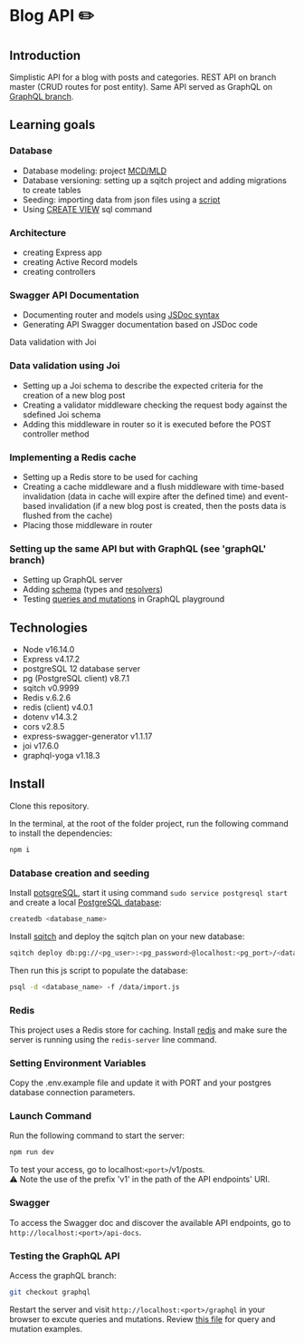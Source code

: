 # Blog API :pencil2:

## Introduction

Simplistic API for a blog with posts and categories.
REST API on branch master (CRUD routes for post entity).
Same API served as GraphQL on [GraphQL branch](https://github.com/aureliechicart/oblog/tree/graphql).

## Learning goals


### Database

- Database modeling: project [MCD/MLD](design)
- Database versioning: setting up a sqitch project and adding migrations to create tables
- Seeding: importing data from json files using a [script](/data/import.js)
- Using [CREATE VIEW](migrations/deploy/better_post.sql) sql command

### Architecture

- creating Express app
- creating Active Record models
- creating controllers

### Swagger API Documentation

- Documenting router and models using [JSDoc syntax](https://jsdoc.app/)
- Generating API Swagger documentation based on JSDoc code

Data validation with Joi

### Data validation using Joi

- Setting up a Joi schema to describe the expected criteria for the creation of a new blog post
- Creating a validator middleware checking the request body against the sdefined Joi schema
- Adding this middleware in router so it is executed before the POST controller method

### Implementing a Redis cache

- Setting up a Redis store to be used for caching
- Creating a cache middleware and a flush middleware with time-based invalidation (data in cache will expire after the defined time) and event-based invalidation (if a new blog post is created, then the posts data is flushed from the cache)
- Placing those middleware in router

### Setting up the same API but with GraphQL (see 'graphQL' branch)

- Setting up GraphQL server
- Adding [schema](https://github.com/aureliechicart/oblog/tree/graphql/app/schemas) (types and [resolvers](https://github.com/aureliechicart/oblog/tree/graphql/app/resolvers))
- Testing [queries and mutations](https://github.com/aureliechicart/oblog/blob/graphql/graphql_tests.md) in GraphQL playground

## Technologies

- Node v16.14.0
- Express v4.17.2
- postgreSQL 12 database server
- pg (PostgreSQL client) v8.7.1
- sqitch v0.9999
- Redis v.6.2.6
- redis (client) v4.0.1
- dotenv v14.3.2
- cors v2.8.5
- express-swagger-generator v1.1.17
- joi v17.6.0
- graphql-yoga v1.18.3

## Install

Clone this repository.

In the terminal, at the root of the folder project, run the following command to install the dependencies:

```bash
npm i
```

### Database creation and seeding

Install [potsgreSQL](https://www.postgresql.org/download/), start it using command `sudo service postgresql start` and create a local [PostgreSQL database](https://www.postgresql.org/docs/12/app-createdb.html):

```bash
createdb <database_name>
```

Install [sqitch](https://sqitch.org/download/) and deploy the sqitch plan on your new database:

```bash
sqitch deploy db:pg://<pg_user>:<pg_password>@localhost:<pg_port>/<database_name>
```

Then run this js script to populate the database:

```bash
psql -d <database_name> -f /data/import.js
```

### Redis

This project uses a Redis store for caching.
Install [redis](https://redis.io/download) and make sure the server is running using the `redis-server` line command.

### Setting Environment Variables

Copy the .env.example file and update it with PORT and your postgres database connection parameters.

### Launch Command

Run the following command to start the server:

```bash
npm run dev
```

To test your access, go to localhost:`<port>`/v1/posts.  
:warning: Note the use of the prefix 'v1' in the path of the API endpoints' URI.

### Swagger

To access the Swagger doc and discover the available API endpoints, go to `http://localhost:<port>/api-docs`.

### Testing the GraphQL API

Access the graphQL branch:

```bash
git checkout graphql
```

Restart the server and visit `http://localhost:<port>/graphql` in your browser to excute queries and mutations. Review [this file](https://github.com/aureliechicart/oblog/blob/graphql/graphql_tests.md) for query and mutation examples.
